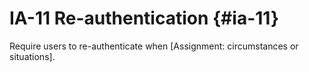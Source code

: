 # IA-11 Re-authentication {#ia-11}

Require users to re-authenticate when [Assignment: circumstances or situations].


